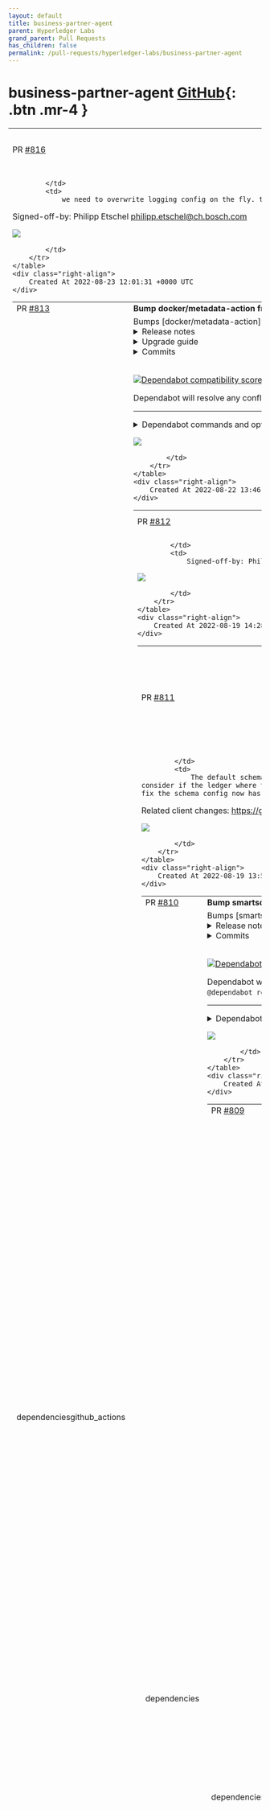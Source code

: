 ```yaml
---
layout: default
title: business-partner-agent
parent: Hyperledger Labs
grand_parent: Pull Requests
has_children: false
permalink: /pull-requests/hyperledger-labs/business-partner-agent
---
```


# business-partner-agent <span class="fs-3 right-align">[GitHub](https://github.com/hyperledger-labs/business-partner-agent){: .btn .mr-4 }</span>


<div>
    <table>
        <tr>
            <td>
                PR <a href="https://github.com/hyperledger-labs/business-partner-agent/pull/816" class=".btn">#816</a>
            </td>
            <td>
                <b>
                    convert logging config to yml
                </b>
            </td>
        </tr>
        <tr>
            <td>
                
            </td>
            <td>
                we need to overwrite logging config on the fly. this is easier with yaml files in the chart repo

Signed-off-by: Philipp Etschel <philipp.etschel@ch.bosch.com>

<a href="https://gitpod.io/#https://github.com/hyperledger-labs/business-partner-agent/pull/816"><img src="https://gitpod.io/button/open-in-gitpod.svg"/></a>


            </td>
        </tr>
    </table>
    <div class="right-align">
        Created At 2022-08-23 12:01:31 +0000 UTC
    </div>
</div>

<div>
    <table>
        <tr>
            <td>
                PR <a href="https://github.com/hyperledger-labs/business-partner-agent/pull/813" class=".btn">#813</a>
            </td>
            <td>
                <b>
                    Bump docker/metadata-action from 3 to 4
                </b>
            </td>
        </tr>
        <tr>
            <td>
                <span class="chip">dependencies</span><span class="chip">github_actions</span>
            </td>
            <td>
                Bumps [docker/metadata-action](https://github.com/docker/metadata-action) from 3 to 4.
<details>
<summary>Release notes</summary>
<p><em>Sourced from <a href="https://github.com/docker/metadata-action/releases">docker/metadata-action's releases</a>.</em></p>
<blockquote>
<h2>v4.0.0</h2>
<ul>
<li>Node 16 as default runtime by <a href="https://github.com/crazy-max"><code>@​crazy-max</code></a> (<a href="https://github-redirect.dependabot.com/docker/metadata-action/issues/176">#176</a>)
<ul>
<li>This requires a minimum <a href="https://github.com/actions/runner/releases/tag/v2.285.0">Actions Runner</a> version of v2.285.0, which is by default available in GHES 3.4 or later.</li>
</ul>
</li>
<li>Do not sanitize before pattern matching by <a href="https://github.com/crazy-max"><code>@​crazy-max</code></a> (<a href="https://github-redirect.dependabot.com/docker/metadata-action/issues/201">#201</a>)
<ul>
<li>Breaking change with <code>type=match</code> pattern matching</li>
</ul>
</li>
</ul>
<p><strong>Full Changelog</strong>: <a href="https://github.com/docker/metadata-action/compare/v3.8.0...v4.0.0">https://github.com/docker/metadata-action/compare/v3.8.0...v4.0.0</a></p>
<h2>v3.8.0</h2>
<ul>
<li>Add attribute to enable/disable images by <a href="https://github.com/crazy-max"><code>@​crazy-max</code></a> (<a href="https://github-redirect.dependabot.com/docker/metadata-action/issues/193">#193</a>)</li>
<li>Add <code>is_default_branch</code> global expression by <a href="https://github.com/crazy-max"><code>@​crazy-max</code></a> (<a href="https://github-redirect.dependabot.com/docker/metadata-action/issues/192">#192</a> <a href="https://github-redirect.dependabot.com/docker/metadata-action/issues/197">#197</a> <a href="https://github-redirect.dependabot.com/docker/metadata-action/issues/198">#198</a>)</li>
<li>Update fixtures (dev) by <a href="https://github.com/crazy-max"><code>@​crazy-max</code></a> (<a href="https://github-redirect.dependabot.com/docker/metadata-action/issues/190">#190</a>)</li>
<li>Bump semver from 7.3.5 to 7.3.7 (<a href="https://github-redirect.dependabot.com/docker/metadata-action/issues/185">#185</a>)</li>
<li>Bump moment from 2.29.2 to 2.29.3 (<a href="https://github-redirect.dependabot.com/docker/metadata-action/issues/187">#187</a>)</li>
<li>Bump csv-parse from 4.16.3 to 5.0.4 (<a href="https://github-redirect.dependabot.com/docker/metadata-action/issues/195">#195</a>)</li>
</ul>
<p><strong>Full Changelog</strong>: <a href="https://github.com/docker/metadata-action/compare/v3.7.0...v3.8.0">https://github.com/docker/metadata-action/compare/v3.7.0...v3.8.0</a></p>
<h2>v3.7.0</h2>
<ul>
<li>Handle comments for multi-line inputs (<a href="https://github-redirect.dependabot.com/docker/metadata-action/issues/172">#172</a>)</li>
<li>Missing <code>json</code> output in <code>action.yml</code> (<a href="https://github-redirect.dependabot.com/docker/metadata-action/issues/167">#167</a>)</li>
<li>Update dev dependencies and workflow (<a href="https://github-redirect.dependabot.com/docker/metadata-action/issues/175">#175</a>)</li>
<li>Bump minimist from 1.2.5 to 1.2.6 (<a href="https://github-redirect.dependabot.com/docker/metadata-action/issues/182">#182</a>)</li>
<li>Bump moment from 2.29.1 to 2.29.2 (<a href="https://github-redirect.dependabot.com/docker/metadata-action/issues/180">#180</a>)</li>
<li>Bump <code>@​actions/github</code> from 5.0.0 to 5.0.1 (<a href="https://github-redirect.dependabot.com/docker/metadata-action/issues/179">#179</a>)</li>
<li>Bump node-fetch from 2.6.1 to 2.6.7 (<a href="https://github-redirect.dependabot.com/docker/metadata-action/issues/173">#173</a>)</li>
</ul>
<h2>v3.6.2</h2>
<ul>
<li>Handle raw statement for pre-release (<a href="https://github-redirect.dependabot.com/docker/metadata-action/issues/155">#155</a> <a href="https://github-redirect.dependabot.com/docker/metadata-action/issues/156">#156</a>)</li>
</ul>
<h2>v3.6.1</h2>
<ul>
<li>Preserve quotes inside unquoted field (<a href="https://github-redirect.dependabot.com/docker/metadata-action/issues/153">#153</a>)</li>
</ul>
<h2>v3.6.0</h2>
<ul>
<li><code>base_ref</code> global expression (<a href="https://github-redirect.dependabot.com/docker/metadata-action/issues/142">#142</a>)</li>
<li>Trim tags and flavor inputs (<a href="https://github-redirect.dependabot.com/docker/metadata-action/issues/143">#143</a>)</li>
<li>Bump <code>@​actions/core</code> from 1.5.0 to 1.6.0 (<a href="https://github-redirect.dependabot.com/docker/metadata-action/issues/135">#135</a>)</li>
<li>Bump ansi-regex from 5.0.0 to 5.0.1 (<a href="https://github-redirect.dependabot.com/docker/metadata-action/issues/134">#134</a>)</li>
<li>Bump tmpl from 1.0.4 to 1.0.5 (<a href="https://github-redirect.dependabot.com/docker/metadata-action/issues/132">#132</a>)</li>
<li>Bump csv-parse from 4.16.0 to 4.16.3 (<a href="https://github-redirect.dependabot.com/docker/metadata-action/issues/131">#131</a>)</li>
</ul>
<h2>v3.5.0</h2>
<ul>
<li>Add global expression <code>date</code> (<a href="https://github-redirect.dependabot.com/docker/metadata-action/issues/121">#121</a>)</li>
<li>Bump <code>@​actions/core</code> from 1.4.0 to 1.5.0 (<a href="https://github-redirect.dependabot.com/docker/metadata-action/issues/122">#122</a>)</li>
</ul>
<h2>v3.4.1</h2>
<ul>
<li>Only return edge if branch matches (<a href="https://github-redirect.dependabot.com/docker/metadata-action/issues/115">#115</a>)</li>
</ul>
<h2>v3.4.0</h2>
<ul>
<li>PEP 440 support (<a href="https://github-redirect.dependabot.com/docker/metadata-action/issues/108">#108</a>)</li>
</ul>
<!-- raw HTML omitted -->
</blockquote>
<p>... (truncated)</p>
</details>
<details>
<summary>Upgrade guide</summary>
<p><em>Sourced from <a href="https://github.com/docker/metadata-action/blob/master/UPGRADE.md">docker/metadata-action's upgrade guide</a>.</em></p>
<blockquote>
<h1>Upgrade notes</h1>
<h2>v2 to v3</h2>
<ul>
<li>Repository has been moved to docker org. Replace <code>crazy-max/ghaction-docker-meta@v2</code> with <code>docker/metadata-action@v4</code></li>
<li>The default bake target has been changed: <code>ghaction-docker-meta</code> &gt; <code>docker-metadata-action</code></li>
</ul>
<h2>v1 to v2</h2>
<ul>
<li><a href="https://github.com/docker/metadata-action/blob/master/#inputs">inputs</a>
<ul>
<li><a href="https://github.com/docker/metadata-action/blob/master/#tag-sha"><code>tag-sha</code></a></li>
<li><a href="https://github.com/docker/metadata-action/blob/master/#tag-edge--tag-edge-branch"><code>tag-edge</code> / <code>tag-edge-branch</code></a></li>
<li><a href="https://github.com/docker/metadata-action/blob/master/#tag-semver"><code>tag-semver</code></a></li>
<li><a href="https://github.com/docker/metadata-action/blob/master/#tag-match--tag-match-group"><code>tag-match</code> / <code>tag-match-group</code></a></li>
<li><a href="https://github.com/docker/metadata-action/blob/master/#tag-latest"><code>tag-latest</code></a></li>
<li><a href="https://github.com/docker/metadata-action/blob/master/#tag-schedule"><code>tag-schedule</code></a></li>
<li><a href="https://github.com/docker/metadata-action/blob/master/#tag-custom--tag-custom-only"><code>tag-custom</code> / <code>tag-custom-only</code></a></li>
<li><a href="https://github.com/docker/metadata-action/blob/master/#label-custom"><code>label-custom</code></a></li>
</ul>
</li>
<li><a href="https://github.com/docker/metadata-action/blob/master/#basic-workflow">Basic workflow</a></li>
<li><a href="https://github.com/docker/metadata-action/blob/master/#semver-workflow">Semver workflow</a></li>
</ul>
<h3>inputs</h3>
<table>
<thead>
<tr>
<th>New</th>
<th>Unchanged</th>
<th>Removed</th>
</tr>
</thead>
<tbody>
<tr>
<td><code>tags</code></td>
<td><code>images</code></td>
<td><code>tag-sha</code></td>
</tr>
<tr>
<td><code>flavor</code></td>
<td><code>sep-tags</code></td>
<td><code>tag-edge</code></td>
</tr>
<tr>
<td><code>labels</code></td>
<td><code>sep-labels</code></td>
<td><code>tag-edge-branch</code></td>
</tr>
<tr>
<td></td>
<td></td>
<td><code>tag-semver</code></td>
</tr>
<tr>
<td></td>
<td></td>
<td><code>tag-match</code></td>
</tr>
<tr>
<td></td>
<td></td>
<td><code>tag-match-group</code></td>
</tr>
<tr>
<td></td>
<td></td>
<td><code>tag-latest</code></td>
</tr>
<tr>
<td></td>
<td></td>
<td><code>tag-schedule</code></td>
</tr>
<tr>
<td></td>
<td></td>
<td><code>tag-custom</code></td>
</tr>
<tr>
<td></td>
<td></td>
<td><code>tag-custom-only</code></td>
</tr>
<tr>
<td></td>
<td></td>
<td><code>label-custom</code></td>
</tr>
</tbody>
</table>
<h4><code>tag-sha</code></h4>
<pre lang="yaml"><code>tags: |
  type=sha
</code></pre>
<h4><code>tag-edge</code> / <code>tag-edge-branch</code></h4>
<pre lang="yaml"><code>tags: |
  # default branch
  type=edge
&lt;/tr&gt;&lt;/table&gt; 
</code></pre>
</blockquote>
<p>... (truncated)</p>
</details>
<details>
<summary>Commits</summary>
<ul>
<li><a href="https://github.com/docker/metadata-action/commit/69f6fc9d46f2f8bf0d5491e4aabe0bb8c6a4678a"><code>69f6fc9</code></a> Merge pull request <a href="https://github-redirect.dependabot.com/docker/metadata-action/issues/203">#203</a> from crazy-max/san-fix</li>
<li><a href="https://github.com/docker/metadata-action/commit/2f5b5ae8bf2725130d7ade554556e85077021427"><code>2f5b5ae</code></a> Sanitize tag earlier</li>
<li><a href="https://github.com/docker/metadata-action/commit/f206c36955d3cc6213c38fb3747d9ba4113e686a"><code>f206c36</code></a> Merge pull request <a href="https://github-redirect.dependabot.com/docker/metadata-action/issues/202">#202</a> from crazy-max/v4-prep</li>
<li><a href="https://github.com/docker/metadata-action/commit/a20adfa74e16683029ddca858a830d46940bcde1"><code>a20adfa</code></a> readme: set metadata-action to v4</li>
<li><a href="https://github.com/docker/metadata-action/commit/26b9439ce3c3a94be4548b775c813dc6e9e618a2"><code>26b9439</code></a> Merge pull request <a href="https://github-redirect.dependabot.com/docker/metadata-action/issues/201">#201</a> from crazy-max/fix-sanitization</li>
<li><a href="https://github.com/docker/metadata-action/commit/467883f452335596514beb1a02db7e09de6a08f7"><code>467883f</code></a> Merge pull request <a href="https://github-redirect.dependabot.com/docker/metadata-action/issues/176">#176</a> from crazy-max/node-16</li>
<li><a href="https://github.com/docker/metadata-action/commit/5edf56f2c486f342f4319e9c0a1a79d59a474516"><code>5edf56f</code></a> Node 16 as default runtime</li>
<li><a href="https://github.com/docker/metadata-action/commit/678218f2be830b6011728d42a72a35714f423bcf"><code>678218f</code></a> Note about image name and tag sanitization</li>
<li><a href="https://github.com/docker/metadata-action/commit/e44c1fbe6ec0f8dbe5229eab51e84075fcca8799"><code>e44c1fb</code></a> Do not sanitize before pattern matching</li>
<li>See full diff in <a href="https://github.com/docker/metadata-action/compare/v3...v4">compare view</a></li>
</ul>
</details>
<br />


[![Dependabot compatibility score](https://dependabot-badges.githubapp.com/badges/compatibility_score?dependency-name=docker/metadata-action&package-manager=github_actions&previous-version=3&new-version=4)](https://docs.github.com/en/github/managing-security-vulnerabilities/about-dependabot-security-updates#about-compatibility-scores)

Dependabot will resolve any conflicts with this PR as long as you don't alter it yourself. You can also trigger a rebase manually by commenting `@dependabot rebase`.

[//]: # (dependabot-automerge-start)
[//]: # (dependabot-automerge-end)

---

<details>
<summary>Dependabot commands and options</summary>
<br />

You can trigger Dependabot actions by commenting on this PR:
- `@dependabot rebase` will rebase this PR
- `@dependabot recreate` will recreate this PR, overwriting any edits that have been made to it
- `@dependabot merge` will merge this PR after your CI passes on it
- `@dependabot squash and merge` will squash and merge this PR after your CI passes on it
- `@dependabot cancel merge` will cancel a previously requested merge and block automerging
- `@dependabot reopen` will reopen this PR if it is closed
- `@dependabot close` will close this PR and stop Dependabot recreating it. You can achieve the same result by closing it manually
- `@dependabot ignore this major version` will close this PR and stop Dependabot creating any more for this major version (unless you reopen the PR or upgrade to it yourself)
- `@dependabot ignore this minor version` will close this PR and stop Dependabot creating any more for this minor version (unless you reopen the PR or upgrade to it yourself)
- `@dependabot ignore this dependency` will close this PR and stop Dependabot creating any more for this dependency (unless you reopen the PR or upgrade to it yourself)


</details>

<a href="https://gitpod.io/#https://github.com/hyperledger-labs/business-partner-agent/pull/813"><img src="https://gitpod.io/button/open-in-gitpod.svg"/></a>


            </td>
        </tr>
    </table>
    <div class="right-align">
        Created At 2022-08-22 13:46:33 +0000 UTC
    </div>
</div>

<div>
    <table>
        <tr>
            <td>
                PR <a href="https://github.com/hyperledger-labs/business-partner-agent/pull/812" class=".btn">#812</a>
            </td>
            <td>
                <b>
                    fix codeql
                </b>
            </td>
        </tr>
        <tr>
            <td>
                
            </td>
            <td>
                Signed-off-by: Philipp Etschel <philipp.etschel@ch.bosch.com>

<a href="https://gitpod.io/#https://github.com/hyperledger-labs/business-partner-agent/pull/812"><img src="https://gitpod.io/button/open-in-gitpod.svg"/></a>


            </td>
        </tr>
    </table>
    <div class="right-align">
        Created At 2022-08-19 14:28:50 +0000 UTC
    </div>
</div>

<div>
    <table>
        <tr>
            <td>
                PR <a href="https://github.com/hyperledger-labs/business-partner-agent/pull/811" class=".btn">#811</a>
            </td>
            <td>
                <b>
                    Fix default schema creation when multi ledger support is enabled
                </b>
            </td>
        </tr>
        <tr>
            <td>
                
            </td>
            <td>
                The default schemas are created when a) the schemas.yml config is enabled and b) if the schema is found on any ledger. This logic did not consider if the ledger where the default schema resides is the write/production ledger. So the creation of credential definition failed in some cases. As a fix the schema config now has a ledgerId and only if the ledgerId matches the writeLedgerId the default schema is loaded.

Related client changes: https://github.com/hyperledger-labs/acapy-java-client/pull/60/files

<a href="https://gitpod.io/#https://github.com/hyperledger-labs/business-partner-agent/pull/811"><img src="https://gitpod.io/button/open-in-gitpod.svg"/></a>


            </td>
        </tr>
    </table>
    <div class="right-align">
        Created At 2022-08-19 13:53:16 +0000 UTC
    </div>
</div>

<div>
    <table>
        <tr>
            <td>
                PR <a href="https://github.com/hyperledger-labs/business-partner-agent/pull/810" class=".btn">#810</a>
            </td>
            <td>
                <b>
                    Bump smartsquaregmbh/delete-old-packages from 0.3.1 to 0.4.0
                </b>
            </td>
        </tr>
        <tr>
            <td>
                <span class="chip">dependencies</span>
            </td>
            <td>
                Bumps [smartsquaregmbh/delete-old-packages](https://github.com/smartsquaregmbh/delete-old-packages) from 0.3.1 to 0.4.0.
<details>
<summary>Release notes</summary>
<p><em>Sourced from <a href="https://github.com/smartsquaregmbh/delete-old-packages/releases">smartsquaregmbh/delete-old-packages's releases</a>.</em></p>
<blockquote>
<h2>v0.4.0</h2>
<ul>
<li>Adjust for change in GitHub API (thanks to <a href="https://github.com/nickdandakis"><code>@​nickdandakis</code></a>!).</li>
<li>Update dependencies.</li>
</ul>
<h2>v0.3.3</h2>
<ul>
<li>Fix deprecation warning.</li>
<li>Improve logging.</li>
<li>Update dependencies.</li>
</ul>
<h2>v0.3.2</h2>
<ul>
<li>Fix a special case in single version queries.</li>
<li>Update dependencies.</li>
</ul>
</blockquote>
</details>
<details>
<summary>Commits</summary>
<ul>
<li><a href="https://github.com/SmartsquareGmbH/delete-old-packages/commit/a358ec08625ecfb7fce0eef859e6254e19114e36"><code>a358ec0</code></a> Bump version</li>
<li><a href="https://github.com/SmartsquareGmbH/delete-old-packages/commit/9f695aaa6b97a96c8a1137a9ab97d48849024726"><code>9f695aa</code></a> Build</li>
<li><a href="https://github.com/SmartsquareGmbH/delete-old-packages/commit/f081724bc8d4d7bf59bf5ea5de2ceeee236511fa"><code>f081724</code></a> Update dependencies</li>
<li><a href="https://github.com/SmartsquareGmbH/delete-old-packages/commit/f9c81181f31cb139c99aff1d8c3777c5dd46d191"><code>f9c8118</code></a> Build</li>
<li><a href="https://github.com/SmartsquareGmbH/delete-old-packages/commit/83dedabe18acb40bf1d7969118c2538109bfcf89"><code>83dedab</code></a> Update $packageVersionID from String! to ID!</li>
<li><a href="https://github.com/SmartsquareGmbH/delete-old-packages/commit/775a0230ddf1ebe547a1bc7e2edc8a7fb2918bdd"><code>775a023</code></a> Fix typos</li>
<li><a href="https://github.com/SmartsquareGmbH/delete-old-packages/commit/ac71b181be87ef2a7eb4572a0203a7b565756523"><code>ac71b18</code></a> Bump version</li>
<li><a href="https://github.com/SmartsquareGmbH/delete-old-packages/commit/6e6735154d2df4a6b12cbcef5f14720cc9f1937d"><code>6e67351</code></a> Build</li>
<li><a href="https://github.com/SmartsquareGmbH/delete-old-packages/commit/c7d24f9cfb8c6fede9d84c307b835b02562d27b6"><code>c7d24f9</code></a> Improve logging</li>
<li><a href="https://github.com/SmartsquareGmbH/delete-old-packages/commit/9ebf171eccfa2229e4bf04923a696be4358142ca"><code>9ebf171</code></a> Build</li>
<li>Additional commits viewable in <a href="https://github.com/smartsquaregmbh/delete-old-packages/compare/v0.3.1...v0.4.0">compare view</a></li>
</ul>
</details>
<br />


[![Dependabot compatibility score](https://dependabot-badges.githubapp.com/badges/compatibility_score?dependency-name=smartsquaregmbh/delete-old-packages&package-manager=github_actions&previous-version=0.3.1&new-version=0.4.0)](https://docs.github.com/en/github/managing-security-vulnerabilities/about-dependabot-security-updates#about-compatibility-scores)

Dependabot will resolve any conflicts with this PR as long as you don't alter it yourself. You can also trigger a rebase manually by commenting `@dependabot rebase`.

[//]: # (dependabot-automerge-start)
[//]: # (dependabot-automerge-end)

---

<details>
<summary>Dependabot commands and options</summary>
<br />

You can trigger Dependabot actions by commenting on this PR:
- `@dependabot rebase` will rebase this PR
- `@dependabot recreate` will recreate this PR, overwriting any edits that have been made to it
- `@dependabot merge` will merge this PR after your CI passes on it
- `@dependabot squash and merge` will squash and merge this PR after your CI passes on it
- `@dependabot cancel merge` will cancel a previously requested merge and block automerging
- `@dependabot reopen` will reopen this PR if it is closed
- `@dependabot close` will close this PR and stop Dependabot recreating it. You can achieve the same result by closing it manually
- `@dependabot ignore this major version` will close this PR and stop Dependabot creating any more for this major version (unless you reopen the PR or upgrade to it yourself)
- `@dependabot ignore this minor version` will close this PR and stop Dependabot creating any more for this minor version (unless you reopen the PR or upgrade to it yourself)
- `@dependabot ignore this dependency` will close this PR and stop Dependabot creating any more for this dependency (unless you reopen the PR or upgrade to it yourself)


</details>

<a href="https://gitpod.io/#https://github.com/hyperledger-labs/business-partner-agent/pull/810"><img src="https://gitpod.io/button/open-in-gitpod.svg"/></a>


            </td>
        </tr>
    </table>
    <div class="right-align">
        Created At 2022-08-19 13:26:55 +0000 UTC
    </div>
</div>

<div>
    <table>
        <tr>
            <td>
                PR <a href="https://github.com/hyperledger-labs/business-partner-agent/pull/809" class=".btn">#809</a>
            </td>
            <td>
                <b>
                    Bump docker/login-action from 1 to 2
                </b>
            </td>
        </tr>
        <tr>
            <td>
                <span class="chip">dependencies</span>
            </td>
            <td>
                Bumps [docker/login-action](https://github.com/docker/login-action) from 1 to 2.
<details>
<summary>Release notes</summary>
<p><em>Sourced from <a href="https://github.com/docker/login-action/releases">docker/login-action's releases</a>.</em></p>
<blockquote>
<h2>v2.0.0</h2>
<ul>
<li>Node 16 as default runtime by <a href="https://github.com/crazy-max"><code>@​crazy-max</code></a> (<a href="https://github-redirect.dependabot.com/docker/login-action/issues/161">#161</a>)
<ul>
<li>This requires a minimum <a href="https://github.com/actions/runner/releases/tag/v2.285.0">Actions Runner</a> version of v2.285.0, which is by default available in GHES 3.4 or later.</li>
</ul>
</li>
<li>chore: update dev dependencies and workflow by <a href="https://github.com/crazy-max"><code>@​crazy-max</code></a> (<a href="https://github-redirect.dependabot.com/docker/login-action/issues/170">#170</a>)</li>
<li>Bump <code>@​actions/exec</code> from 1.1.0 to 1.1.1 (<a href="https://github-redirect.dependabot.com/docker/login-action/issues/167">#167</a>)</li>
<li>Bump <code>@​actions/io</code> from 1.1.1 to 1.1.2 (<a href="https://github-redirect.dependabot.com/docker/login-action/issues/168">#168</a>)</li>
<li>Bump minimist from 1.2.5 to 1.2.6 (<a href="https://github-redirect.dependabot.com/docker/login-action/issues/176">#176</a>)</li>
<li>Bump https-proxy-agent from 5.0.0 to 5.0.1 (<a href="https://github-redirect.dependabot.com/docker/login-action/issues/182">#182</a>)</li>
</ul>
<p><strong>Full Changelog</strong>: <a href="https://github.com/docker/login-action/compare/v1.14.1...v2.0.0">https://github.com/docker/login-action/compare/v1.14.1...v2.0.0</a></p>
<h2>v1.14.1</h2>
<ul>
<li>Revert to Node 12 as default runtime to fix issue for GHE users (<a href="https://github-redirect.dependabot.com/docker/login-action/issues/160">#160</a>)</li>
</ul>
<h2>v1.14.0</h2>
<ul>
<li>Update to node 16 (<a href="https://github-redirect.dependabot.com/docker/login-action/issues/158">#158</a>)</li>
<li>Bump <code>@​aws-sdk/client-ecr</code> from 3.45.0 to 3.53.0 (<a href="https://github-redirect.dependabot.com/docker/login-action/issues/157">#157</a>)</li>
<li>Bump <code>@​aws-sdk/client-ecr-public</code> from 3.45.0 to 3.53.0 (<a href="https://github-redirect.dependabot.com/docker/login-action/issues/156">#156</a>)</li>
</ul>
<h2>v1.13.0</h2>
<ul>
<li>Handle proxy settings for aws-sdk (<a href="https://github-redirect.dependabot.com/docker/login-action/issues/152">#152</a>)</li>
<li>Workload identity based authentication docs for GCR and GAR (<a href="https://github-redirect.dependabot.com/docker/login-action/issues/112">#112</a>)</li>
<li>Test login against ACR (<a href="https://github-redirect.dependabot.com/docker/login-action/issues/49">#49</a>)</li>
<li>Bump <code>@​aws-sdk/client-ecr</code> from 3.44.0 to 3.45.0 (<a href="https://github-redirect.dependabot.com/docker/login-action/issues/132">#132</a>)</li>
<li>Bump <code>@​aws-sdk/client-ecr-public</code> from 3.43.0 to 3.45.0 (<a href="https://github-redirect.dependabot.com/docker/login-action/issues/131">#131</a>)</li>
</ul>
<h2>v1.12.0</h2>
<ul>
<li>ECR: only set credentials if username and password are specified (<a href="https://github-redirect.dependabot.com/docker/login-action/issues/128">#128</a>)</li>
<li>Refactor to use aws-sdk v3 (<a href="https://github-redirect.dependabot.com/docker/login-action/issues/128">#128</a>)</li>
</ul>
<h2>v1.11.0</h2>
<ul>
<li>ECR: switch implementation to use the AWS SDK (<a href="https://github-redirect.dependabot.com/docker/login-action/issues/126">#126</a>)</li>
<li><code>ecr</code> input to specify whether the given registry is ECR (<a href="https://github-redirect.dependabot.com/docker/login-action/issues/123">#123</a>)</li>
<li>Test against Windows runner (<a href="https://github-redirect.dependabot.com/docker/login-action/issues/126">#126</a>)</li>
<li>Update instructions for Google registry (<a href="https://github-redirect.dependabot.com/docker/login-action/issues/127">#127</a>)</li>
<li>Update dev workflow (<a href="https://github-redirect.dependabot.com/docker/login-action/issues/111">#111</a>)</li>
<li>Small changes for GHCR doc (<a href="https://github-redirect.dependabot.com/docker/login-action/issues/86">#86</a>)</li>
<li>Update dev dependencies (<a href="https://github-redirect.dependabot.com/docker/login-action/issues/85">#85</a>)</li>
<li>Bump ansi-regex from 5.0.0 to 5.0.1 (<a href="https://github-redirect.dependabot.com/docker/login-action/issues/101">#101</a>)</li>
<li>Bump tmpl from 1.0.4 to 1.0.5 (<a href="https://github-redirect.dependabot.com/docker/login-action/issues/100">#100</a>)</li>
<li>Bump <code>@​actions/core</code> from 1.4.0 to 1.6.0 (<a href="https://github-redirect.dependabot.com/docker/login-action/issues/94">#94</a> <a href="https://github-redirect.dependabot.com/docker/login-action/issues/103">#103</a>)</li>
<li>Bump codecov/codecov-action from 1 to 2 (<a href="https://github-redirect.dependabot.com/docker/login-action/issues/88">#88</a>)</li>
<li>Bump hosted-git-info from 2.8.8 to 2.8.9 (<a href="https://github-redirect.dependabot.com/docker/login-action/issues/83">#83</a>)</li>
<li>Bump node-notifier from 8.0.0 to 8.0.2 (<a href="https://github-redirect.dependabot.com/docker/login-action/issues/82">#82</a>)</li>
<li>Bump ws from 7.3.1 to 7.5.0 (<a href="https://github-redirect.dependabot.com/docker/login-action/issues/81">#81</a>)</li>
<li>Bump lodash from 4.17.20 to 4.17.21 (<a href="https://github-redirect.dependabot.com/docker/login-action/issues/80">#80</a>)</li>
<li>Bump y18n from 4.0.0 to 4.0.3 (<a href="https://github-redirect.dependabot.com/docker/login-action/issues/79">#79</a>)</li>
</ul>
<h2>v1.10.0</h2>
<ul>
<li>GitHub Packages Docker Registry deprecated (<a href="https://github-redirect.dependabot.com/docker/login-action/issues/78">#78</a>)</li>
</ul>
<!-- raw HTML omitted -->
</blockquote>
<p>... (truncated)</p>
</details>
<details>
<summary>Commits</summary>
<ul>
<li><a href="https://github.com/docker/login-action/commit/49ed152c8eca782a232dede0303416e8f356c37b"><code>49ed152</code></a> Merge pull request <a href="https://github-redirect.dependabot.com/docker/login-action/issues/161">#161</a> from crazy-max/node16-runtime</li>
<li><a href="https://github.com/docker/login-action/commit/b61a9ce7bd93239c435d3a7e3d6fe56020bf38c3"><code>b61a9ce</code></a> Node 16 as default runtime</li>
<li><a href="https://github.com/docker/login-action/commit/3a136a8631bbc4ca05cc2f33d3a19059e9255bae"><code>3a136a8</code></a> Merge pull request <a href="https://github-redirect.dependabot.com/docker/login-action/issues/182">#182</a> from docker/dependabot/npm_and_yarn/https-proxy-agent...</li>
<li><a href="https://github.com/docker/login-action/commit/b312880b6957654c92704d65c445d4db3157237f"><code>b312880</code></a> Update generated content</li>
<li><a href="https://github.com/docker/login-action/commit/795794e081a18060d5db5537d3e874e675d8d7c9"><code>795794e</code></a> Bump https-proxy-agent from 5.0.0 to 5.0.1</li>
<li><a href="https://github.com/docker/login-action/commit/1edf6180e07d2ffb423fc48a1a552855c0a1f508"><code>1edf618</code></a> Merge pull request <a href="https://github-redirect.dependabot.com/docker/login-action/issues/179">#179</a> from docker/dependabot/github_actions/codecov/codecov...</li>
<li><a href="https://github.com/docker/login-action/commit/8e66ad4089051ec73ac8b193deca830bd52edb83"><code>8e66ad4</code></a> Bump codecov/codecov-action from 2 to 3</li>
<li><a href="https://github.com/docker/login-action/commit/7c79b598eaa33458e78e8d0d71e0a9c217dd92af"><code>7c79b59</code></a> Merge pull request <a href="https://github-redirect.dependabot.com/docker/login-action/issues/176">#176</a> from docker/dependabot/npm_and_yarn/minimist-1.2.6</li>
<li><a href="https://github.com/docker/login-action/commit/24a38e0d6d99bc9b277904a244b17b7e511d994f"><code>24a38e0</code></a> Bump minimist from 1.2.5 to 1.2.6</li>
<li><a href="https://github.com/docker/login-action/commit/70e1ff84cbd75a9e03941a79f21f05f1b03a71bb"><code>70e1ff8</code></a> Merge pull request <a href="https://github-redirect.dependabot.com/docker/login-action/issues/170">#170</a> from crazy-max/eslint</li>
<li>Additional commits viewable in <a href="https://github.com/docker/login-action/compare/v1...v2">compare view</a></li>
</ul>
</details>
<br />


[![Dependabot compatibility score](https://dependabot-badges.githubapp.com/badges/compatibility_score?dependency-name=docker/login-action&package-manager=github_actions&previous-version=1&new-version=2)](https://docs.github.com/en/github/managing-security-vulnerabilities/about-dependabot-security-updates#about-compatibility-scores)

Dependabot will resolve any conflicts with this PR as long as you don't alter it yourself. You can also trigger a rebase manually by commenting `@dependabot rebase`.

[//]: # (dependabot-automerge-start)
[//]: # (dependabot-automerge-end)

---

<details>
<summary>Dependabot commands and options</summary>
<br />

You can trigger Dependabot actions by commenting on this PR:
- `@dependabot rebase` will rebase this PR
- `@dependabot recreate` will recreate this PR, overwriting any edits that have been made to it
- `@dependabot merge` will merge this PR after your CI passes on it
- `@dependabot squash and merge` will squash and merge this PR after your CI passes on it
- `@dependabot cancel merge` will cancel a previously requested merge and block automerging
- `@dependabot reopen` will reopen this PR if it is closed
- `@dependabot close` will close this PR and stop Dependabot recreating it. You can achieve the same result by closing it manually
- `@dependabot ignore this major version` will close this PR and stop Dependabot creating any more for this major version (unless you reopen the PR or upgrade to it yourself)
- `@dependabot ignore this minor version` will close this PR and stop Dependabot creating any more for this minor version (unless you reopen the PR or upgrade to it yourself)
- `@dependabot ignore this dependency` will close this PR and stop Dependabot creating any more for this dependency (unless you reopen the PR or upgrade to it yourself)


</details>

<a href="https://gitpod.io/#https://github.com/hyperledger-labs/business-partner-agent/pull/809"><img src="https://gitpod.io/button/open-in-gitpod.svg"/></a>


            </td>
        </tr>
    </table>
    <div class="right-align">
        Created At 2022-08-19 13:26:51 +0000 UTC
    </div>
</div>

<div>
    <table>
        <tr>
            <td>
                PR <a href="https://github.com/hyperledger-labs/business-partner-agent/pull/808" class=".btn">#808</a>
            </td>
            <td>
                <b>
                    Bump docker/setup-buildx-action from 1 to 2
                </b>
            </td>
        </tr>
        <tr>
            <td>
                <span class="chip">dependencies</span>
            </td>
            <td>
                Bumps [docker/setup-buildx-action](https://github.com/docker/setup-buildx-action) from 1 to 2.
<details>
<summary>Release notes</summary>
<p><em>Sourced from <a href="https://github.com/docker/setup-buildx-action/releases">docker/setup-buildx-action's releases</a>.</em></p>
<blockquote>
<h2>v2.0.0</h2>
<ul>
<li>Node 16 as default runtime by <a href="https://github.com/crazy-max"><code>@​crazy-max</code></a> (<a href="https://github-redirect.dependabot.com/docker/setup-buildx-action/issues/131">#131</a>)
<ul>
<li>This requires a minimum <a href="https://github.com/actions/runner/releases/tag/v2.285.0">Actions Runner</a> version of v2.285.0, which is by default available in GHES 3.4 or later.</li>
</ul>
</li>
</ul>
<p><strong>Full Changelog</strong>: <a href="https://github.com/docker/setup-buildx-action/compare/v1.7.0...v2.0.0">https://github.com/docker/setup-buildx-action/compare/v1.7.0...v2.0.0</a></p>
<h2>v1.7.0</h2>
<ul>
<li>Standalone mode by <a href="https://github.com/crazy-max"><code>@​crazy-max</code></a> in (<a href="https://github-redirect.dependabot.com/docker/setup-buildx-action/issues/119">#119</a>)</li>
<li>Update dev dependencies and workflow by <a href="https://github.com/crazy-max"><code>@​crazy-max</code></a> (<a href="https://github-redirect.dependabot.com/docker/setup-buildx-action/issues/114">#114</a> <a href="https://github-redirect.dependabot.com/docker/setup-buildx-action/issues/130">#130</a>)</li>
<li>Bump tmpl from 1.0.4 to 1.0.5 (<a href="https://github-redirect.dependabot.com/docker/setup-buildx-action/issues/108">#108</a>)</li>
<li>Bump ansi-regex from 5.0.0 to 5.0.1 (<a href="https://github-redirect.dependabot.com/docker/setup-buildx-action/issues/109">#109</a>)</li>
<li>Bump <code>@​actions/core</code> from 1.5.0 to 1.6.0 (<a href="https://github-redirect.dependabot.com/docker/setup-buildx-action/issues/110">#110</a>)</li>
<li>Bump actions/checkout from 2 to 3 (<a href="https://github-redirect.dependabot.com/docker/setup-buildx-action/issues/126">#126</a>)</li>
<li>Bump <code>@​actions/tool-cache</code> from 1.7.1 to 1.7.2 (<a href="https://github-redirect.dependabot.com/docker/setup-buildx-action/issues/128">#128</a>)</li>
<li>Bump <code>@​actions/exec</code> from 1.1.0 to 1.1.1 (<a href="https://github-redirect.dependabot.com/docker/setup-buildx-action/issues/129">#129</a>)</li>
<li>Bump minimist from 1.2.5 to 1.2.6 (<a href="https://github-redirect.dependabot.com/docker/setup-buildx-action/issues/132">#132</a>)</li>
<li>Bump codecov/codecov-action from 2 to 3 (<a href="https://github-redirect.dependabot.com/docker/setup-buildx-action/issues/133">#133</a>)</li>
<li>Bump semver from 7.3.5 to 7.3.7 (<a href="https://github-redirect.dependabot.com/docker/setup-buildx-action/issues/136">#136</a>)</li>
</ul>
<h2>v1.6.0</h2>
<ul>
<li>Add <code>config-inline</code> input (<a href="https://github-redirect.dependabot.com/docker/setup-buildx-action/issues/106">#106</a>)</li>
<li>Bump <code>@​actions/core</code> from 1.4.0 to 1.5.0 (<a href="https://github-redirect.dependabot.com/docker/setup-buildx-action/issues/104">#104</a>)</li>
<li>Bump codecov/codecov-action from 1 to 2 (<a href="https://github-redirect.dependabot.com/docker/setup-buildx-action/issues/101">#101</a>)</li>
</ul>
<h2>v1.5.1</h2>
<ul>
<li>Explicit version spec for caching (<a href="https://github-redirect.dependabot.com/docker/setup-buildx-action/issues/100">#100</a>)</li>
</ul>
<h2>v1.5.0</h2>
<ul>
<li>Allow building buildx from source (<a href="https://github-redirect.dependabot.com/docker/setup-buildx-action/issues/99">#99</a>)</li>
</ul>
<h2>v1.4.1</h2>
<ul>
<li>Fix <code>docker: invalid reference format</code> (<a href="https://github-redirect.dependabot.com/docker/setup-buildx-action/issues/97">#97</a>)</li>
</ul>
<h2>v1.4.0</h2>
<ul>
<li>Update dev deps (<a href="https://github-redirect.dependabot.com/docker/setup-buildx-action/issues/95">#95</a>)</li>
<li>Use built-in <code>getExecOutput</code> (<a href="https://github-redirect.dependabot.com/docker/setup-buildx-action/issues/94">#94</a>)</li>
<li>Use <code>core.getBooleanInput</code> (<a href="https://github-redirect.dependabot.com/docker/setup-buildx-action/issues/93">#93</a>)</li>
<li>Bump <code>@​actions/exec</code> from 1.0.4 to 1.1.0 (<a href="https://github-redirect.dependabot.com/docker/setup-buildx-action/issues/85">#85</a>)</li>
<li>Bump y18n from 4.0.0 to 4.0.3 (<a href="https://github-redirect.dependabot.com/docker/setup-buildx-action/issues/91">#91</a>)</li>
<li>Bump hosted-git-info from 2.8.8 to 2.8.9 (<a href="https://github-redirect.dependabot.com/docker/setup-buildx-action/issues/89">#89</a>)</li>
<li>Bump ws from 7.3.1 to 7.5.0 (<a href="https://github-redirect.dependabot.com/docker/setup-buildx-action/issues/90">#90</a>)</li>
<li>Bump <code>@​actions/tool-cache</code> from 1.6.1 to 1.7.1 (<a href="https://github-redirect.dependabot.com/docker/setup-buildx-action/issues/82">#82</a> <a href="https://github-redirect.dependabot.com/docker/setup-buildx-action/issues/86">#86</a>)</li>
<li>Bump <code>@​actions/core</code> from 1.2.7 to 1.4.0 (<a href="https://github-redirect.dependabot.com/docker/setup-buildx-action/issues/80">#80</a> <a href="https://github-redirect.dependabot.com/docker/setup-buildx-action/issues/87">#87</a>)</li>
</ul>
<h2>v1.3.0</h2>
<ul>
<li>Display BuildKit version (<a href="https://github-redirect.dependabot.com/docker/setup-buildx-action/issues/72">#72</a>)</li>
</ul>
<h2>v1.2.0</h2>
<ul>
<li>Remove os limitation (<a href="https://github-redirect.dependabot.com/docker/setup-buildx-action/issues/71">#71</a>)</li>
<li>Add test job for <code>config</code> input (<a href="https://github-redirect.dependabot.com/docker/setup-buildx-action/issues/68">#68</a>)</li>
</ul>
<!-- raw HTML omitted -->
</blockquote>
<p>... (truncated)</p>
</details>
<details>
<summary>Commits</summary>
<ul>
<li><a href="https://github.com/docker/setup-buildx-action/commit/dc7b9719a96d48369863986a06765841d7ea23f6"><code>dc7b971</code></a> Merge pull request <a href="https://github-redirect.dependabot.com/docker/setup-buildx-action/issues/131">#131</a> from crazy-max/node16</li>
<li><a href="https://github.com/docker/setup-buildx-action/commit/f55bc08278651b656ee62b6ac783a728845412a8"><code>f55bc08</code></a> Merge pull request <a href="https://github-redirect.dependabot.com/docker/setup-buildx-action/issues/141">#141</a> from crazy-max/fix-test</li>
<li><a href="https://github.com/docker/setup-buildx-action/commit/aa877a9d36ddbed778ffbf41ea213fe5a457520b"><code>aa877a9</code></a> ci: fix standalone test</li>
<li><a href="https://github.com/docker/setup-buildx-action/commit/130c56f342d03a8e22596cda4ff8eeaff804eb7a"><code>130c56f</code></a> Node 16 as default runtime</li>
<li>See full diff in <a href="https://github.com/docker/setup-buildx-action/compare/v1...v2">compare view</a></li>
</ul>
</details>
<br />


[![Dependabot compatibility score](https://dependabot-badges.githubapp.com/badges/compatibility_score?dependency-name=docker/setup-buildx-action&package-manager=github_actions&previous-version=1&new-version=2)](https://docs.github.com/en/github/managing-security-vulnerabilities/about-dependabot-security-updates#about-compatibility-scores)

Dependabot will resolve any conflicts with this PR as long as you don't alter it yourself. You can also trigger a rebase manually by commenting `@dependabot rebase`.

[//]: # (dependabot-automerge-start)
[//]: # (dependabot-automerge-end)

---

<details>
<summary>Dependabot commands and options</summary>
<br />

You can trigger Dependabot actions by commenting on this PR:
- `@dependabot rebase` will rebase this PR
- `@dependabot recreate` will recreate this PR, overwriting any edits that have been made to it
- `@dependabot merge` will merge this PR after your CI passes on it
- `@dependabot squash and merge` will squash and merge this PR after your CI passes on it
- `@dependabot cancel merge` will cancel a previously requested merge and block automerging
- `@dependabot reopen` will reopen this PR if it is closed
- `@dependabot close` will close this PR and stop Dependabot recreating it. You can achieve the same result by closing it manually
- `@dependabot ignore this major version` will close this PR and stop Dependabot creating any more for this major version (unless you reopen the PR or upgrade to it yourself)
- `@dependabot ignore this minor version` will close this PR and stop Dependabot creating any more for this minor version (unless you reopen the PR or upgrade to it yourself)
- `@dependabot ignore this dependency` will close this PR and stop Dependabot creating any more for this dependency (unless you reopen the PR or upgrade to it yourself)


</details>

<a href="https://gitpod.io/#https://github.com/hyperledger-labs/business-partner-agent/pull/808"><img src="https://gitpod.io/button/open-in-gitpod.svg"/></a>


            </td>
        </tr>
    </table>
    <div class="right-align">
        Created At 2022-08-19 13:26:46 +0000 UTC
    </div>
</div>

<div>
    <table>
        <tr>
            <td>
                PR <a href="https://github.com/hyperledger-labs/business-partner-agent/pull/807" class=".btn">#807</a>
            </td>
            <td>
                <b>
                    Bump docker/setup-qemu-action from 1 to 2
                </b>
            </td>
        </tr>
        <tr>
            <td>
                <span class="chip">dependencies</span>
            </td>
            <td>
                Bumps [docker/setup-qemu-action](https://github.com/docker/setup-qemu-action) from 1 to 2.
<details>
<summary>Release notes</summary>
<p><em>Sourced from <a href="https://github.com/docker/setup-qemu-action/releases">docker/setup-qemu-action's releases</a>.</em></p>
<blockquote>
<h2>v2.0.0</h2>
<ul>
<li>Node 16 as default runtime by <a href="https://github.com/crazy-max"><code>@​crazy-max</code></a> (<a href="https://github-redirect.dependabot.com/docker/setup-qemu-action/issues/48">#48</a>)
<ul>
<li>This requires a minimum <a href="https://github.com/actions/runner/releases/tag/v2.285.0">Actions Runner</a> version of v2.285.0, which is by default available in GHES 3.4 or later.</li>
</ul>
</li>
<li>chore: update dev dependencies and workflow by <a href="https://github.com/crazy-max"><code>@​crazy-max</code></a> (<a href="https://github-redirect.dependabot.com/docker/setup-qemu-action/issues/43">#43</a> <a href="https://github-redirect.dependabot.com/docker/setup-qemu-action/issues/47">#47</a>)</li>
<li>Bump <code>@​actions/core</code> from 1.3.0 to 1.6.0 (<a href="https://github-redirect.dependabot.com/docker/setup-qemu-action/issues/37">#37</a> <a href="https://github-redirect.dependabot.com/docker/setup-qemu-action/issues/39">#39</a> <a href="https://github-redirect.dependabot.com/docker/setup-qemu-action/issues/41">#41</a>)</li>
<li>Bump <code>@​actions/exec</code> from 1.0.4 to 1.1.1 (<a href="https://github-redirect.dependabot.com/docker/setup-qemu-action/issues/38">#38</a> <a href="https://github-redirect.dependabot.com/docker/setup-qemu-action/issues/46">#46</a>)</li>
</ul>
<p><strong>Full Changelog</strong>: <a href="https://github.com/docker/setup-qemu-action/compare/v1.2.0...v2.0.0">https://github.com/docker/setup-qemu-action/compare/v1.2.0...v2.0.0</a></p>
<h2>v1.2.0</h2>
<ul>
<li>Display image information (<a href="https://github-redirect.dependabot.com/docker/setup-qemu-action/issues/36">#36</a>)</li>
<li>Bump <code>@​actions/core</code> from 1.2.7 to 1.3.0 (<a href="https://github-redirect.dependabot.com/docker/setup-qemu-action/issues/35">#35</a>)</li>
</ul>
<h2>v1.1.0</h2>
<ul>
<li>Remove os limitation (<a href="https://github-redirect.dependabot.com/docker/setup-qemu-action/issues/30">#30</a>)</li>
<li>Bump <code>@​actions/core</code> from 1.2.6 to 1.2.7 (<a href="https://github-redirect.dependabot.com/docker/setup-qemu-action/issues/29">#29</a>)</li>
</ul>
<h2>v1.0.2</h2>
<ul>
<li>Enhance workflow (<a href="https://github-redirect.dependabot.com/docker/setup-qemu-action/issues/26">#26</a>)</li>
<li>Container based developer flow (<a href="https://github-redirect.dependabot.com/docker/setup-qemu-action/issues/19">#19</a> <a href="https://github-redirect.dependabot.com/docker/setup-qemu-action/issues/20">#20</a>)</li>
</ul>
<h2>v1.0.1</h2>
<ul>
<li>Fix CVE-2020-15228</li>
</ul>
</blockquote>
</details>
<details>
<summary>Commits</summary>
<ul>
<li><a href="https://github.com/docker/setup-qemu-action/commit/8b122486cedac8393e77aa9734c3528886e4a1a8"><code>8b12248</code></a> Merge pull request <a href="https://github-redirect.dependabot.com/docker/setup-qemu-action/issues/48">#48</a> from crazy-max/node-16</li>
<li><a href="https://github.com/docker/setup-qemu-action/commit/466d53193ca9a892b43bd0f7fcacd4537854009f"><code>466d531</code></a> Merge pull request <a href="https://github-redirect.dependabot.com/docker/setup-qemu-action/issues/50">#50</a> from crazy-max/update-readme</li>
<li><a href="https://github.com/docker/setup-qemu-action/commit/607c1922b58acc78ad41e470aa7f061af7ef1f85"><code>607c192</code></a> simplify usage example</li>
<li><a href="https://github.com/docker/setup-qemu-action/commit/d7849ecb9c834e9164bac38b409bad6b31f9fd1f"><code>d7849ec</code></a> Node 16 as default runtime</li>
<li><a href="https://github.com/docker/setup-qemu-action/commit/2d4bfe71c9c7c6adb935665efb1a651cc8e799ba"><code>2d4bfe7</code></a> Merge pull request <a href="https://github-redirect.dependabot.com/docker/setup-qemu-action/issues/47">#47</a> from crazy-max/update-dev</li>
<li><a href="https://github.com/docker/setup-qemu-action/commit/224b802eb3ef627939fa7cc83532f673a8bec346"><code>224b802</code></a> chore: update dev dependencies and workflow</li>
<li><a href="https://github.com/docker/setup-qemu-action/commit/95bd86577812b34f1db6d5e57b728cb63b9aa388"><code>95bd865</code></a> Merge pull request <a href="https://github-redirect.dependabot.com/docker/setup-qemu-action/issues/46">#46</a> from docker/dependabot/npm_and_yarn/actions/exec-1.1.1</li>
<li><a href="https://github.com/docker/setup-qemu-action/commit/cfd091faa1bc4166b21275c814f26cfe27f6cb43"><code>cfd091f</code></a> Bump <code>@​actions/exec</code> from 1.1.0 to 1.1.1</li>
<li><a href="https://github.com/docker/setup-qemu-action/commit/d2a60302b87194ce3bff607f8a9af18fe5ec1cdc"><code>d2a6030</code></a> Merge pull request <a href="https://github-redirect.dependabot.com/docker/setup-qemu-action/issues/45">#45</a> from docker/dependabot/github_actions/actions/checkout-3</li>
<li><a href="https://github.com/docker/setup-qemu-action/commit/97dc484a91e07bd7fe42cfff1919c2ea5ff6df50"><code>97dc484</code></a> Bump actions/checkout from 2 to 3</li>
<li>Additional commits viewable in <a href="https://github.com/docker/setup-qemu-action/compare/v1...v2">compare view</a></li>
</ul>
</details>
<br />


[![Dependabot compatibility score](https://dependabot-badges.githubapp.com/badges/compatibility_score?dependency-name=docker/setup-qemu-action&package-manager=github_actions&previous-version=1&new-version=2)](https://docs.github.com/en/github/managing-security-vulnerabilities/about-dependabot-security-updates#about-compatibility-scores)

Dependabot will resolve any conflicts with this PR as long as you don't alter it yourself. You can also trigger a rebase manually by commenting `@dependabot rebase`.

[//]: # (dependabot-automerge-start)
[//]: # (dependabot-automerge-end)

---

<details>
<summary>Dependabot commands and options</summary>
<br />

You can trigger Dependabot actions by commenting on this PR:
- `@dependabot rebase` will rebase this PR
- `@dependabot recreate` will recreate this PR, overwriting any edits that have been made to it
- `@dependabot merge` will merge this PR after your CI passes on it
- `@dependabot squash and merge` will squash and merge this PR after your CI passes on it
- `@dependabot cancel merge` will cancel a previously requested merge and block automerging
- `@dependabot reopen` will reopen this PR if it is closed
- `@dependabot close` will close this PR and stop Dependabot recreating it. You can achieve the same result by closing it manually
- `@dependabot ignore this major version` will close this PR and stop Dependabot creating any more for this major version (unless you reopen the PR or upgrade to it yourself)
- `@dependabot ignore this minor version` will close this PR and stop Dependabot creating any more for this minor version (unless you reopen the PR or upgrade to it yourself)
- `@dependabot ignore this dependency` will close this PR and stop Dependabot creating any more for this dependency (unless you reopen the PR or upgrade to it yourself)


</details>

<a href="https://gitpod.io/#https://github.com/hyperledger-labs/business-partner-agent/pull/807"><img src="https://gitpod.io/button/open-in-gitpod.svg"/></a>


            </td>
        </tr>
    </table>
    <div class="right-align">
        Created At 2022-08-19 13:26:41 +0000 UTC
    </div>
</div>

<div>
    <table>
        <tr>
            <td>
                PR <a href="https://github.com/hyperledger-labs/business-partner-agent/pull/806" class=".btn">#806</a>
            </td>
            <td>
                <b>
                    Bump docker/build-push-action from 2 to 3
                </b>
            </td>
        </tr>
        <tr>
            <td>
                <span class="chip">dependencies</span>
            </td>
            <td>
                Bumps [docker/build-push-action](https://github.com/docker/build-push-action) from 2 to 3.
<details>
<summary>Release notes</summary>
<p><em>Sourced from <a href="https://github.com/docker/build-push-action/releases">docker/build-push-action's releases</a>.</em></p>
<blockquote>
<h2>v3.0.0</h2>
<ul>
<li>Node 16 as default runtime by <a href="https://github.com/crazy-max"><code>@​crazy-max</code></a> (<a href="https://github-redirect.dependabot.com/docker/build-push-action/issues/564">#564</a>)
<ul>
<li>This requires a minimum <a href="https://github.com/actions/runner/releases/tag/v2.285.0">Actions Runner</a> version of v2.285.0, which is by default available in GHES 3.4 or later.</li>
</ul>
</li>
<li>Standalone mode support by <a href="https://github.com/crazy-max"><code>@​crazy-max</code></a> (<a href="https://github-redirect.dependabot.com/docker/build-push-action/issues/601">#601</a> <a href="https://github-redirect.dependabot.com/docker/build-push-action/issues/609">#609</a>)</li>
<li>chore: update dev dependencies and workflow by <a href="https://github.com/crazy-max"><code>@​crazy-max</code></a> (<a href="https://github-redirect.dependabot.com/docker/build-push-action/issues/571">#571</a>)</li>
<li>Bump <code>@​actions/exec</code> from 1.1.0 to 1.1.1 (<a href="https://github-redirect.dependabot.com/docker/build-push-action/issues/573">#573</a>)</li>
<li>Bump <code>@​actions/github</code> from 5.0.0 to 5.0.1 (<a href="https://github-redirect.dependabot.com/docker/build-push-action/issues/582">#582</a>)</li>
<li>Bump minimist from 1.2.5 to 1.2.6 (<a href="https://github-redirect.dependabot.com/docker/build-push-action/issues/584">#584</a>)</li>
<li>Bump semver from 7.3.5 to 7.3.7 (<a href="https://github-redirect.dependabot.com/docker/build-push-action/issues/595">#595</a>)</li>
<li>Bump csv-parse from 4.16.3 to 5.0.4 (<a href="https://github-redirect.dependabot.com/docker/build-push-action/issues/533">#533</a>)</li>
</ul>
<p><strong>Full Changelog</strong>: <a href="https://github.com/docker/build-push-action/compare/v2.10.0...v3.0.0">https://github.com/docker/build-push-action/compare/v2.10.0...v3.0.0</a></p>
<h2>v2.10.0</h2>
<ul>
<li>Add <code>imageid</code> output and use metadata to set <code>digest</code> output (<a href="https://github-redirect.dependabot.com/docker/build-push-action/issues/569">#569</a>)</li>
<li>Add <code>build-contexts</code> input (<a href="https://github-redirect.dependabot.com/docker/build-push-action/issues/563">#563</a>)</li>
<li>Enhance outputs display (<a href="https://github-redirect.dependabot.com/docker/build-push-action/issues/559">#559</a>)</li>
</ul>
<h2>v2.9.0</h2>
<ul>
<li><code>add-hosts</code> input (<a href="https://github-redirect.dependabot.com/docker/build-push-action/issues/553">#553</a> <a href="https://github-redirect.dependabot.com/docker/build-push-action/issues/555">#555</a>)</li>
<li>Fix git context subdir example and improve README (<a href="https://github-redirect.dependabot.com/docker/build-push-action/issues/552">#552</a>)</li>
<li>Add e2e tests for ACR (<a href="https://github-redirect.dependabot.com/docker/build-push-action/issues/548">#548</a>)</li>
<li>Add description on <code>github-token</code> option to README (<a href="https://github-redirect.dependabot.com/docker/build-push-action/issues/544">#544</a>)</li>
<li>Bump node-fetch from 2.6.1 to 2.6.7 (<a href="https://github-redirect.dependabot.com/docker/build-push-action/issues/549">#549</a>)</li>
</ul>
<h2>v2.8.0</h2>
<ul>
<li>Allow specifying subdirectory with default git context (<a href="https://github-redirect.dependabot.com/docker/build-push-action/issues/531">#531</a>)</li>
<li>Add <code>cgroup-parent</code>, <code>shm-size</code>, <code>ulimit</code> inputs (<a href="https://github-redirect.dependabot.com/docker/build-push-action/issues/501">#501</a>)</li>
<li>Don't set outputs if empty or nil (<a href="https://github-redirect.dependabot.com/docker/build-push-action/issues/470">#470</a>)</li>
<li>docs: example to sanitize tags with metadata-action (<a href="https://github-redirect.dependabot.com/docker/build-push-action/issues/476">#476</a>)</li>
<li>docs: wrong syntax to sanitize repo slug (<a href="https://github-redirect.dependabot.com/docker/build-push-action/issues/475">#475</a>)</li>
<li>docs: test before pushing your image (<a href="https://github-redirect.dependabot.com/docker/build-push-action/issues/455">#455</a>)</li>
<li>readme: remove v1 section (<a href="https://github-redirect.dependabot.com/docker/build-push-action/issues/500">#500</a>)</li>
<li>ci: virtual env file system info (<a href="https://github-redirect.dependabot.com/docker/build-push-action/issues/510">#510</a>)</li>
<li>dev: update workflow (<a href="https://github-redirect.dependabot.com/docker/build-push-action/issues/499">#499</a>)</li>
<li>Bump <code>@​actions/core</code> from 1.5.0 to 1.6.0 (<a href="https://github-redirect.dependabot.com/docker/build-push-action/issues/160">#160</a>)</li>
<li>Bump ansi-regex from 5.0.0 to 5.0.1 (<a href="https://github-redirect.dependabot.com/docker/build-push-action/issues/469">#469</a>)</li>
<li>Bump tmpl from 1.0.4 to 1.0.5 (<a href="https://github-redirect.dependabot.com/docker/build-push-action/issues/465">#465</a>)</li>
<li>Bump csv-parse from 4.16.0 to 4.16.3 (<a href="https://github-redirect.dependabot.com/docker/build-push-action/issues/451">#451</a> <a href="https://github-redirect.dependabot.com/docker/build-push-action/issues/459">#459</a>)</li>
</ul>
<h2>v2.7.0</h2>
<ul>
<li>Add <code>metadata</code> output (<a href="https://github-redirect.dependabot.com/docker/build-push-action/issues/412">#412</a>)</li>
<li>Bump <code>@​actions/core</code> from 1.4.0 to 1.5.0 (<a href="https://github-redirect.dependabot.com/docker/build-push-action/issues/439">#439</a>)</li>
<li>Add note to sanitize tags (<a href="https://github-redirect.dependabot.com/docker/build-push-action/issues/426">#426</a>)</li>
<li>Cache backend API docs (<a href="https://github-redirect.dependabot.com/docker/build-push-action/issues/406">#406</a>)</li>
<li>Git context now supports subdir (<a href="https://github-redirect.dependabot.com/docker/build-push-action/issues/407">#407</a>)</li>
<li>Bump codecov/codecov-action from 1 to 2 (<a href="https://github-redirect.dependabot.com/docker/build-push-action/issues/415">#415</a>)</li>
</ul>
<h2>v2.6.1</h2>
<ul>
<li>Small typo and ensure trimmed output (<a href="https://github-redirect.dependabot.com/docker/build-push-action/issues/400">#400</a>)</li>
</ul>
<!-- raw HTML omitted -->
</blockquote>
<p>... (truncated)</p>
</details>
<details>
<summary>Commits</summary>
<ul>
<li><a href="https://github.com/docker/build-push-action/commit/c84f38281176d4c9cdb1626ffafcd6b3911b5d94"><code>c84f382</code></a> Merge pull request <a href="https://github-redirect.dependabot.com/docker/build-push-action/issues/663">#663</a> from crazy-max/fix-git-token-cond</li>
<li><a href="https://github.com/docker/build-push-action/commit/cd5d0b79eaeb83bf43b17236541a26a2f0519307"><code>cd5d0b7</code></a> Merge pull request <a href="https://github-redirect.dependabot.com/docker/build-push-action/issues/661">#661</a> from dud225/subdir_context</li>
<li><a href="https://github.com/docker/build-push-action/commit/30a32246ba33d11ce2a05b9be7492178620ec1e1"><code>30a3224</code></a> Fix GitHub token not passed with Git context if subdir defined</li>
<li><a href="https://github.com/docker/build-push-action/commit/1f19633b925539f070ba1d262206a20a57484386"><code>1f19633</code></a> Update comment regarding the support of subdir context</li>
<li><a href="https://github.com/docker/build-push-action/commit/67af6dc1d38f334ae6935c94587e8a5b45a81a0e"><code>67af6dc</code></a> Merge pull request <a href="https://github-redirect.dependabot.com/docker/build-push-action/issues/657">#657</a> from bendrucker/deprecated-fs-rmdir</li>
<li><a href="https://github.com/docker/build-push-action/commit/988cb093f2d33e5b31637fb4b6315cd52402e246"><code>988cb09</code></a> replace deprecated <code>fs.rmdir</code> with <code>fs.rm</code></li>
<li><a href="https://github.com/docker/build-push-action/commit/1cb9d22b932e4832bb29793b7777ec860fc1cde0"><code>1cb9d22</code></a> Merge pull request <a href="https://github-redirect.dependabot.com/docker/build-push-action/issues/653">#653</a> from crazy-max/no-cache-filters</li>
<li><a href="https://github.com/docker/build-push-action/commit/5ffbca143232116f7ac6426f275b40e1aa7986ba"><code>5ffbca1</code></a> <code>no-cache-filters</code> input</li>
<li><a href="https://github.com/docker/build-push-action/commit/a8d76c070ac1524adbadbaa8157dc2db8cc2ea74"><code>a8d76c0</code></a> Merge pull request <a href="https://github-redirect.dependabot.com/docker/build-push-action/issues/650">#650</a> from docker/dependabot/npm_and_yarn/csv-parse-5.3.0</li>
<li><a href="https://github.com/docker/build-push-action/commit/12b1e419c2d162960bb2f35c5bdc218668a86d96"><code>12b1e41</code></a> Update generated content</li>
<li>Additional commits viewable in <a href="https://github.com/docker/build-push-action/compare/v2...v3">compare view</a></li>
</ul>
</details>
<br />


[![Dependabot compatibility score](https://dependabot-badges.githubapp.com/badges/compatibility_score?dependency-name=docker/build-push-action&package-manager=github_actions&previous-version=2&new-version=3)](https://docs.github.com/en/github/managing-security-vulnerabilities/about-dependabot-security-updates#about-compatibility-scores)

Dependabot will resolve any conflicts with this PR as long as you don't alter it yourself. You can also trigger a rebase manually by commenting `@dependabot rebase`.

[//]: # (dependabot-automerge-start)
[//]: # (dependabot-automerge-end)

---

<details>
<summary>Dependabot commands and options</summary>
<br />

You can trigger Dependabot actions by commenting on this PR:
- `@dependabot rebase` will rebase this PR
- `@dependabot recreate` will recreate this PR, overwriting any edits that have been made to it
- `@dependabot merge` will merge this PR after your CI passes on it
- `@dependabot squash and merge` will squash and merge this PR after your CI passes on it
- `@dependabot cancel merge` will cancel a previously requested merge and block automerging
- `@dependabot reopen` will reopen this PR if it is closed
- `@dependabot close` will close this PR and stop Dependabot recreating it. You can achieve the same result by closing it manually
- `@dependabot ignore this major version` will close this PR and stop Dependabot creating any more for this major version (unless you reopen the PR or upgrade to it yourself)
- `@dependabot ignore this minor version` will close this PR and stop Dependabot creating any more for this minor version (unless you reopen the PR or upgrade to it yourself)
- `@dependabot ignore this dependency` will close this PR and stop Dependabot creating any more for this dependency (unless you reopen the PR or upgrade to it yourself)


</details>

<a href="https://gitpod.io/#https://github.com/hyperledger-labs/business-partner-agent/pull/806"><img src="https://gitpod.io/button/open-in-gitpod.svg"/></a>


            </td>
        </tr>
    </table>
    <div class="right-align">
        Created At 2022-08-19 13:26:36 +0000 UTC
    </div>
</div>

<div>
    <table>
        <tr>
            <td>
                PR <a href="https://github.com/hyperledger-labs/business-partner-agent/pull/805" class=".btn">#805</a>
            </td>
            <td>
                <b>
                    Bump undici from 5.8.0 to 5.9.1 in /frontend
                </b>
            </td>
        </tr>
        <tr>
            <td>
                <span class="chip">dependencies</span><span class="chip">javascript</span>
            </td>
            <td>
                Bumps [undici](https://github.com/nodejs/undici) from 5.8.0 to 5.9.1.
<details>
<summary>Release notes</summary>
<p><em>Sourced from <a href="https://github.com/nodejs/undici/releases">undici's releases</a>.</em></p>
<blockquote>
<h2>v5.9.1</h2>
<h2>What's Changed</h2>
<ul>
<li>fix: don't timeout while waiting for client to send request (<a href="https://github-redirect.dependabot.com/nodejs/undici/issues/1604">#1604</a>)</li>
<li>Fix array headers by <a href="https://github.com/mateonunez"><code>@​mateonunez</code></a> in <a href="https://github-redirect.dependabot.com/nodejs/undici/pull/1598">nodejs/undici#1598</a></li>
<li>fix(fetch): implement fully read body algorithm by <a href="https://github.com/KhafraDev"><code>@​KhafraDev</code></a> in <a href="https://github-redirect.dependabot.com/nodejs/undici/pull/1597">nodejs/undici#1597</a></li>
<li>fix: add support for <code>integrity</code> option to Fetch by <a href="https://github.com/jelmervdl"><code>@​jelmervdl</code></a> in <a href="https://github-redirect.dependabot.com/nodejs/undici/pull/1596">nodejs/undici#1596</a></li>
<li>fix(File): respect typed array <code>byteOffset</code> and <code>byteLength</code> by <a href="https://github.com/mrbbot"><code>@​mrbbot</code></a> in <a href="https://github-redirect.dependabot.com/nodejs/undici/pull/1601">nodejs/undici#1601</a></li>
</ul>
<h2>New Contributors</h2>
<ul>
<li><a href="https://github.com/mateonunez"><code>@​mateonunez</code></a> made their first contribution in <a href="https://github-redirect.dependabot.com/nodejs/undici/pull/1598">nodejs/undici#1598</a></li>
<li><a href="https://github.com/jelmervdl"><code>@​jelmervdl</code></a> made their first contribution in <a href="https://github-redirect.dependabot.com/nodejs/undici/pull/1596">nodejs/undici#1596</a></li>
<li><a href="https://github.com/mrbbot"><code>@​mrbbot</code></a> made their first contribution in <a href="https://github-redirect.dependabot.com/nodejs/undici/pull/1601">nodejs/undici#1601</a></li>
</ul>
<p><strong>Full Changelog</strong>: <a href="https://github.com/nodejs/undici/compare/v5.8.2...v5.9.1">https://github.com/nodejs/undici/compare/v5.8.2...v5.9.1</a></p>
<h2>v5.8.2</h2>
<h2>⚠️ Security Release ⚠️</h2>
<ul>
<li>CRLF Injection in Nodejs ‘undici’ via Content-Type <a href="https://github.com/nodejs/undici/security/advisories/GHSA-f772-66g8-q5h3">GHSA-f772-66g8-q5h3</a> CVE-2022-35948</li>
<li><code>undici.request</code> vulnerable to SSRF using absolute URL on <code>pathname</code> <a href="https://github.com/nodejs/undici/security/advisories/GHSA-8qr4-xgw6-wmr3">GHSA-8qr4-xgw6-wmr3</a> CVE-2022-35949</li>
</ul>
<h2>What's Changed</h2>
<ul>
<li>docs: mock different endpoints in a single file by <a href="https://github.com/ritvik130"><code>@​ritvik130</code></a> in <a href="https://github-redirect.dependabot.com/nodejs/undici/pull/1589">nodejs/undici#1589</a></li>
<li>feat(webidl): better error message for ByteString converter by <a href="https://github.com/KhafraDev"><code>@​KhafraDev</code></a> in <a href="https://github-redirect.dependabot.com/nodejs/undici/pull/1591">nodejs/undici#1591</a></li>
</ul>
<h2>New Contributors</h2>
<ul>
<li><a href="https://github.com/ritvik130"><code>@​ritvik130</code></a> made their first contribution in <a href="https://github-redirect.dependabot.com/nodejs/undici/pull/1589">nodejs/undici#1589</a></li>
</ul>
<p><strong>Full Changelog</strong>: <a href="https://github.com/nodejs/undici/compare/v5.8.1...v5.8.2">https://github.com/nodejs/undici/compare/v5.8.1...v5.8.2</a></p>
<h2>v5.8.1</h2>
<h2>What's Changed</h2>
<ul>
<li>Do not decode the body while we are following a redirect by <a href="https://github.com/mcollina"><code>@​mcollina</code></a> in <a href="https://github-redirect.dependabot.com/nodejs/undici/pull/1554">nodejs/undici#1554</a></li>
<li>docs: Fix spelling/grammar in &quot;Mocking Request&quot; by <a href="https://github.com/meyfa"><code>@​meyfa</code></a> in <a href="https://github-redirect.dependabot.com/nodejs/undici/pull/1555">nodejs/undici#1555</a></li>
<li>fix(MockInterceptor): callback options.headers w/ fetch by <a href="https://github.com/KhafraDev"><code>@​KhafraDev</code></a> in <a href="https://github-redirect.dependabot.com/nodejs/undici/pull/1559">nodejs/undici#1559</a></li>
<li>fix(fetch): ByteString checks &amp; conversion in Headers by <a href="https://github.com/KhafraDev"><code>@​KhafraDev</code></a> in <a href="https://github-redirect.dependabot.com/nodejs/undici/pull/1560">nodejs/undici#1560</a></li>
<li>test: update client certificates with ones that expires in 100 years by <a href="https://github.com/jodevsa"><code>@​jodevsa</code></a> in <a href="https://github-redirect.dependabot.com/nodejs/undici/pull/1566">nodejs/undici#1566</a></li>
<li>fix: x-www-form-urlencoded parser keep the BOM by <a href="https://github.com/cola119"><code>@​cola119</code></a> in <a href="https://github-redirect.dependabot.com/nodejs/undici/pull/1563">nodejs/undici#1563</a></li>
<li>fix: prioritise error events over timeouts by <a href="https://github.com/jodevsa"><code>@​jodevsa</code></a> in <a href="https://github-redirect.dependabot.com/nodejs/undici/pull/1551">nodejs/undici#1551</a></li>
<li>fix: add <code>isErrorLike</code> by <a href="https://github.com/KhafraDev"><code>@​KhafraDev</code></a> in <a href="https://github-redirect.dependabot.com/nodejs/undici/pull/1570">nodejs/undici#1570</a></li>
<li>fix(types): add missing pool stats by <a href="https://github.com/SkeLLLa"><code>@​SkeLLLa</code></a> in <a href="https://github-redirect.dependabot.com/nodejs/undici/pull/1573">nodejs/undici#1573</a></li>
<li>fix: fetch a long base64 url will crash and nothing happens (close: <a href="https://github-redirect.dependabot.com/nodejs/undici/issues/1574">#1574</a>) by <a href="https://github.com/ahaoboy"><code>@​ahaoboy</code></a> in <a href="https://github-redirect.dependabot.com/nodejs/undici/pull/1575">nodejs/undici#1575</a></li>
<li>fix: follow signal.reason in Request by <a href="https://github.com/LiviaMedeiros"><code>@​LiviaMedeiros</code></a> in <a href="https://github-redirect.dependabot.com/nodejs/undici/pull/1580">nodejs/undici#1580</a></li>
<li>docs: Fix DiagnosticsChannel sidebar link by <a href="https://github.com/trentm"><code>@​trentm</code></a> in <a href="https://github-redirect.dependabot.com/nodejs/undici/pull/1582">nodejs/undici#1582</a></li>
<li>fix: make mock headers case-insensitive by <a href="https://github.com/cola119"><code>@​cola119</code></a> in <a href="https://github-redirect.dependabot.com/nodejs/undici/pull/1585">nodejs/undici#1585</a></li>
</ul>
<h2>New Contributors</h2>
<ul>
<li><a href="https://github.com/meyfa"><code>@​meyfa</code></a> made their first contribution in <a href="https://github-redirect.dependabot.com/nodejs/undici/pull/1555">nodejs/undici#1555</a></li>
<li><a href="https://github.com/cola119"><code>@​cola119</code></a> made their first contribution in <a href="https://github-redirect.dependabot.com/nodejs/undici/pull/1563">nodejs/undici#1563</a></li>
<li><a href="https://github.com/SkeLLLa"><code>@​SkeLLLa</code></a> made their first contribution in <a href="https://github-redirect.dependabot.com/nodejs/undici/pull/1573">nodejs/undici#1573</a></li>
</ul>
<!-- raw HTML omitted -->
</blockquote>
<p>... (truncated)</p>
</details>
<details>
<summary>Commits</summary>
<ul>
<li><a href="https://github.com/nodejs/undici/commit/5890e16ddd2703151ce0be0a468e13d685b89f60"><code>5890e16</code></a> 5.9.1</li>
<li><a href="https://github.com/nodejs/undici/commit/ecae314c90534d665b6a2b1da085cff80c138c1b"><code>ecae314</code></a> fix: don't timeout while waiting for client to send request (<a href="https://github-redirect.dependabot.com/nodejs/undici/issues/1604">#1604</a>)</li>
<li><a href="https://github.com/nodejs/undici/commit/fa9fd9066569b6357acacffb806aa804b688c9d8"><code>fa9fd90</code></a> fix(File): respect typed array <code>byteOffset</code> and <code>byteLength</code> (<a href="https://github-redirect.dependabot.com/nodejs/undici/issues/1601">#1601</a>)</li>
<li><a href="https://github.com/nodejs/undici/commit/ae6f554e6af3aecee633b6e3ce359396b387eb4b"><code>ae6f554</code></a> fix: add support for <code>integrity</code> option to Fetch (<a href="https://github-redirect.dependabot.com/nodejs/undici/issues/1596">#1596</a>)</li>
<li><a href="https://github.com/nodejs/undici/commit/deed6284ad97df01df92cee7576384bff7da1ad9"><code>deed628</code></a> fix(fetch): implement fully read body algorithm (<a href="https://github-redirect.dependabot.com/nodejs/undici/issues/1597">#1597</a>)</li>
<li><a href="https://github.com/nodejs/undici/commit/0d1419ce8980e8c0f289e876448bf1e6eb755a8d"><code>0d1419c</code></a> Fix array headers (<a href="https://github-redirect.dependabot.com/nodejs/undici/issues/1598">#1598</a>)</li>
<li><a href="https://github.com/nodejs/undici/commit/52d1ce56f7641d0c0d8359fc76537ebe15473e7e"><code>52d1ce5</code></a> Bumped v5.8.2</li>
<li><a href="https://github.com/nodejs/undici/commit/66165d604fd0aee70a93ed5c44ad4cc2df395f80"><code>66165d6</code></a> Merge pull request from GHSA-f772-66g8-q5h3</li>
<li><a href="https://github.com/nodejs/undici/commit/124f7ebf705366b2e1844dff721928d270f87895"><code>124f7eb</code></a> Merge pull request from GHSA-8qr4-xgw6-wmr3</li>
<li><a href="https://github.com/nodejs/undici/commit/aef314c7fd81a925b1c87217145a65ab6e6e895d"><code>aef314c</code></a> feat(webidl): better error message for ByteString converter (<a href="https://github-redirect.dependabot.com/nodejs/undici/issues/1591">#1591</a>)</li>
<li>Additional commits viewable in <a href="https://github.com/nodejs/undici/compare/v5.8.0...v5.9.1">compare view</a></li>
</ul>
</details>
<br />


[![Dependabot compatibility score](https://dependabot-badges.githubapp.com/badges/compatibility_score?dependency-name=undici&package-manager=npm_and_yarn&previous-version=5.8.0&new-version=5.9.1)](https://docs.github.com/en/github/managing-security-vulnerabilities/about-dependabot-security-updates#about-compatibility-scores)

Dependabot will resolve any conflicts with this PR as long as you don't alter it yourself. You can also trigger a rebase manually by commenting `@dependabot rebase`.

[//]: # (dependabot-automerge-start)
[//]: # (dependabot-automerge-end)

---

<details>
<summary>Dependabot commands and options</summary>
<br />

You can trigger Dependabot actions by commenting on this PR:
- `@dependabot rebase` will rebase this PR
- `@dependabot recreate` will recreate this PR, overwriting any edits that have been made to it
- `@dependabot merge` will merge this PR after your CI passes on it
- `@dependabot squash and merge` will squash and merge this PR after your CI passes on it
- `@dependabot cancel merge` will cancel a previously requested merge and block automerging
- `@dependabot reopen` will reopen this PR if it is closed
- `@dependabot close` will close this PR and stop Dependabot recreating it. You can achieve the same result by closing it manually
- `@dependabot ignore this major version` will close this PR and stop Dependabot creating any more for this major version (unless you reopen the PR or upgrade to it yourself)
- `@dependabot ignore this minor version` will close this PR and stop Dependabot creating any more for this minor version (unless you reopen the PR or upgrade to it yourself)
- `@dependabot ignore this dependency` will close this PR and stop Dependabot creating any more for this dependency (unless you reopen the PR or upgrade to it yourself)
- `@dependabot use these labels` will set the current labels as the default for future PRs for this repo and language
- `@dependabot use these reviewers` will set the current reviewers as the default for future PRs for this repo and language
- `@dependabot use these assignees` will set the current assignees as the default for future PRs for this repo and language
- `@dependabot use this milestone` will set the current milestone as the default for future PRs for this repo and language

You can disable automated security fix PRs for this repo from the [Security Alerts page](https://github.com/hyperledger-labs/business-partner-agent/network/alerts).

</details>

<a href="https://gitpod.io/#https://github.com/hyperledger-labs/business-partner-agent/pull/805"><img src="https://gitpod.io/button/open-in-gitpod.svg"/></a>


            </td>
        </tr>
    </table>
    <div class="right-align">
        Created At 2022-08-18 20:03:39 +0000 UTC
    </div>
</div>

<div>
    <table>
        <tr>
            <td>
                PR <a href="https://github.com/hyperledger-labs/business-partner-agent/pull/804" class=".btn">#804</a>
            </td>
            <td>
                <b>
                    fix basic auth being active when keycloak is configured
                </b>
            </td>
        </tr>
        <tr>
            <td>
                
            </td>
            <td>
                Signed-off-by: Philipp Etschel <philipp.etschel@ch.bosch.com>

<a href="https://gitpod.io/#https://github.com/hyperledger-labs/business-partner-agent/pull/804"><img src="https://gitpod.io/button/open-in-gitpod.svg"/></a>


            </td>
        </tr>
    </table>
    <div class="right-align">
        Created At 2022-08-18 15:39:50 +0000 UTC
    </div>
</div>

